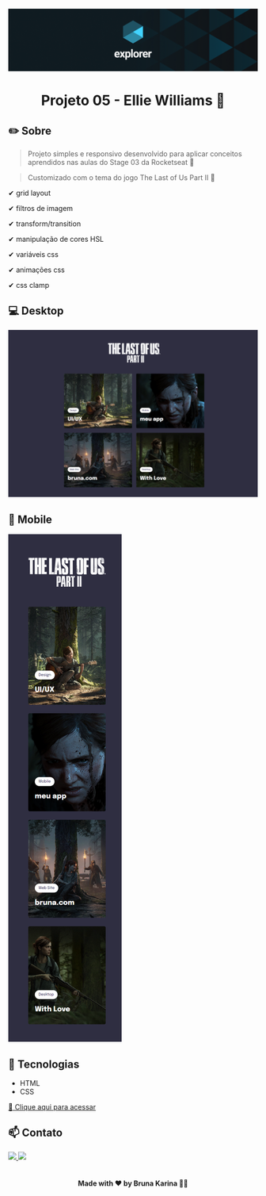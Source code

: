 ![preview](./images/explorer.png)

  <h1 align="center">Projeto 05 - Ellie Williams 🏹</h1>

## ✏️ Sobre

> Projeto simples e responsivo desenvolvido para aplicar conceitos aprendidos nas aulas do Stage 03 da Rocketseat 🚀

> Customizado com o tema do jogo The Last of Us Part II 🎨

✔ grid layout

✔ filtros de imagem

✔ transform/transition

✔ manipulação de cores HSL

✔ variáveis css

✔ animações css

✔ css clamp

## 💻 Desktop

![preview](./images/desktop.png)

## 📲 Mobile
![preview](./images/mobile.png)

## 🚀 Tecnologias

- HTML
- CSS


[🔗 Clique aqui para acessar](https://brunakarina.github.io./project-ellie/)

## 📫 Contato

<div>
  <a href="https://www.linkedin.com/in/brunakarina/" target="_blank">
    <img src="https://img.shields.io/badge/LinkedIn-0077B5?style=for-the-badge&logo=linkedin&logoColor=white">
  </a>
  <a href="mailto:brubskarina@gmail.com" target="_blank">
    <img src="https://img.shields.io/badge/Gmail-D14836?style=for-the-badge&logo=gmail&logoColor=white">
  </a>
</div>

</br>

<h4 align="center">Made with ❤ by Bruna Karina 👋🏻</h4>